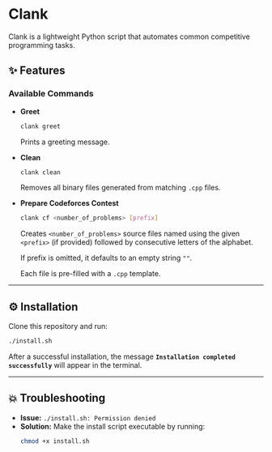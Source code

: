 # Clank
Clank is a lightweight Python script that automates common competitive programming tasks.

## ✨ Features

### Available Commands

- **Greet**
  ```bash
  clank greet
  ```
  Prints a greeting message.

- **Clean**
  ```bash
  clank clean
  ```
  Removes all binary files generated from matching `.cpp` files.

- **Prepare Codeforces Contest**
  ```bash
  clank cf <number_of_problems> [prefix]
  ```
  Creates `<number_of_problems>` source files named using the given `<prefix>` (if provided) followed by consecutive letters of the alphabet. 
  
  If prefix is omitted, it defaults to an empty string `""`.

  Each file is pre-filled with a `.cpp` template.  

---

## ⚙️ Installation

Clone this repository and run:

```bash
./install.sh
```

After a successful installation, the message
**`Installation completed successfully`**
will appear in the terminal.

---

## 💥 Troubleshooting

- **Issue:** `./install.sh: Permission denied`
- **Solution:** Make the install script executable by running:
  ```bash
  chmod +x install.sh
  ```
  
